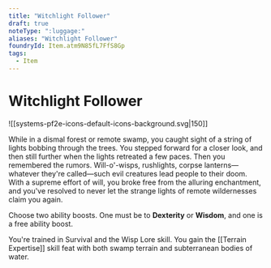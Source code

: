 ```yaml
---
title: "Witchlight Follower"
draft: true
noteType: ":luggage:"
aliases: "Witchlight Follower"
foundryId: Item.atm9N85fL7FfS8Gp
tags:
  - Item
---
```


# Witchlight Follower
![[systems-pf2e-icons-default-icons-background.svg|150]]

While in a dismal forest or remote swamp, you caught sight of a string of lights bobbing through the trees. You stepped forward for a closer look, and then still further when the lights retreated a few paces. Then you remembered the rumors. Will-o'-wisps, rushlights, corpse lanterns—whatever they're called—such evil creatures lead people to their doom. With a supreme effort of will, you broke free from the alluring enchantment, and you've resolved to never let the strange lights of remote wildernesses claim you again.

Choose two ability boosts. One must be to **Dexterity** or **Wisdom**, and one is a free ability boost.

You're trained in Survival and the Wisp Lore skill. You gain the [[Terrain Expertise]] skill feat with both swamp terrain and subterranean bodies of water.
